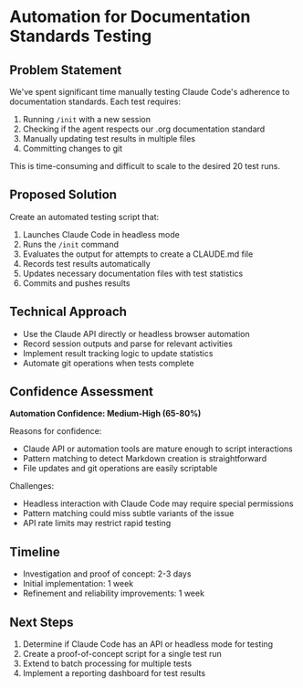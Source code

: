# Automation for Documentation Standards Testing

## Problem Statement
We've spent significant time manually testing Claude Code's adherence to documentation standards. Each test requires:
1. Running `/init` with a new session
2. Checking if the agent respects our .org documentation standard
3. Manually updating test results in multiple files
4. Committing changes to git

This is time-consuming and difficult to scale to the desired 20 test runs.

## Proposed Solution
Create an automated testing script that:
1. Launches Claude Code in headless mode
2. Runs the `/init` command
3. Evaluates the output for attempts to create a CLAUDE.md file
4. Records test results automatically
5. Updates necessary documentation files with test statistics
6. Commits and pushes results

## Technical Approach
- Use the Claude API directly or headless browser automation
- Record session outputs and parse for relevant activities
- Implement result tracking logic to update statistics
- Automate git operations when tests complete

## Confidence Assessment
**Automation Confidence: Medium-High (65-80%)**

Reasons for confidence:
- Claude API or automation tools are mature enough to script interactions
- Pattern matching to detect Markdown creation is straightforward
- File updates and git operations are easily scriptable

Challenges:
- Headless interaction with Claude Code may require special permissions
- Pattern matching could miss subtle variants of the issue
- API rate limits may restrict rapid testing

## Timeline
- Investigation and proof of concept: 2-3 days
- Initial implementation: 1 week
- Refinement and reliability improvements: 1 week

## Next Steps
1. Determine if Claude Code has an API or headless mode for testing
2. Create a proof-of-concept script for a single test run
3. Extend to batch processing for multiple tests
4. Implement a reporting dashboard for test results